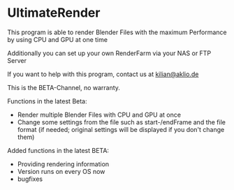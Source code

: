 # UltimateRender

This program is able to render Blender Files with the maximum Performance by using CPU and GPU at one time

Additionally you can set up your own RenderFarm via your NAS or FTP Server

If you want to help with this program, contact us at <kilian@aklio.de>

This is the BETA-Channel, no warranty.

Functions in the latest Beta:
  - Render multiple Blender Files with CPU and GPU at once
  - Change some settings from the file such as start-/endFrame and the file format (if needed; original settings will be displayed if you don't change them)

Added functions in the latest BETA:
- Providing rendering information
- Version runs on every OS now
- bugfixes
